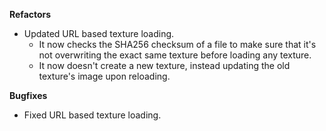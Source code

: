 **Refactors**
- Updated URL based texture loading.
  - It now checks the SHA256 checksum of a file to make sure that it's not overwriting the exact same texture before loading any texture.
  - It now doesn't create a new texture, instead updating the old texture's image upon reloading.

**Bugfixes**
- Fixed URL based texture loading.